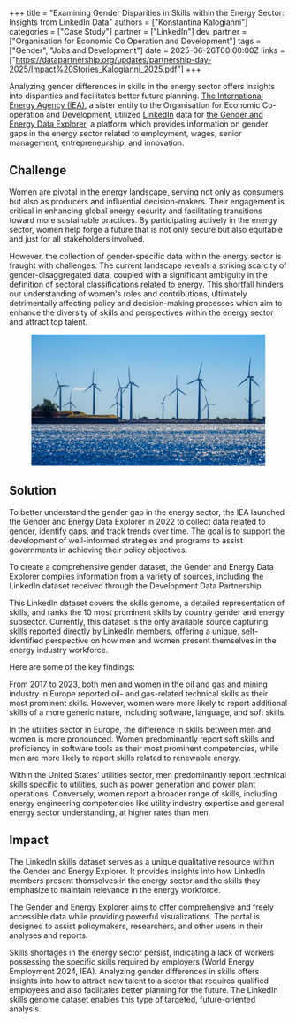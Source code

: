 +++
title = "Examining Gender Disparities in Skills within the Energy Sector: Insights from LinkedIn Data"
authors = ["Konstantina Kalogianni"]
categories = ["Case Study"]
partner = ["LinkedIn"]
dev_partner = ["Organisation for Economic Co Operation and Development"]
tags = ["Gender", "Jobs and Development"]
date = 2025-06-26T00:00:00Z
links = ["https://datapartnership.org/updates/partnership-day-2025/Impact%20Stories_Kalogianni_2025.pdf"]
+++

Analyzing gender differences in skills in the energy sector offers insights into disparities and facilitates better future planning. [The International Energy Agency (IEA)](https://www.oecd.org/en/topics/policy-areas/energy.html), a sister entity to the Organisation for Economic Co-operation and Development, utilized [LinkedIn](https://www.linkedin.com/) data for [the Gender and Energy Data Explorer](https://www.iea.org/data-and-statistics/data-tools/gender-and-energy-data-explorer?Topic=Skills&Indicator=Most+prominent+skills+by+region+and+category), a platform which provides information on gender gaps in the energy sector related to employment, wages, senior management, entrepreneurship, and innovation.



## Challenge

Women are pivotal in the energy landscape, serving not only as consumers but also as producers and influential decision-makers. Their engagement is critical in enhancing global energy security and facilitating transitions toward more sustainable practices. By participating actively in the energy sector, women help forge a future that is not only secure but also equitable and just for all stakeholders involved.

However, the collection of gender-specific data within the energy sector is fraught with challenges. The current landscape reveals a striking scarcity of gender-disaggregated data, coupled with a significant ambiguity in the definition of sectoral classifications related to energy. This shortfall hinders our understanding of women's roles and contributions, ultimately detrimentally affecting policy and decision-making processes which aim to enhance the diversity of skills and perspectives within the energy sector and attract top talent.

<figure align="center">
    <img src="examining-gender-disparities-in-skills-within-the-energy-sector-insights-from-linkedIn-data_thumbnail.png">
</figure>


## Solution

To better understand the gender gap in the energy sector, the IEA launched the Gender and Energy Data Explorer in 2022 to collect data related to gender, identify gaps, and track trends over time. The goal is to support the development of well-informed strategies and programs to assist governments in achieving their policy objectives.

To create a comprehensive gender dataset, the Gender and Energy Data Explorer compiles information from a variety of sources, including the LinkedIn dataset received through the Development Data Partnership.

This LinkedIn dataset covers the skills genome, a detailed representation of skills, and ranks the 10 most prominent skills by country gender and energy subsector. Currently, this dataset is the only available source capturing skills reported directly by LinkedIn members, offering a unique, self-identified perspective on how men and women present themselves in the energy industry workforce. 

Here are some of the key findings:

From 2017 to 2023, both men and women in the oil and gas and mining industry in Europe reported oil- and gas-related technical skills as their most prominent skills. However, women were more likely to report additional skills of a more generic nature, including software, language, and soft skills.

In the utilities sector in Europe, the difference in skills between men and women is more pronounced. Women predominantly report soft skills and proficiency in software tools as their most prominent competencies, while men are more likely to report skills related to renewable energy.

Within the United States’ utilities sector, men predominantly report technical skills specific to utilities, such as power generation and power plant operations. Conversely, women report a broader range of skills, including energy engineering competencies like utility industry expertise and general energy sector understanding, at higher rates than men.


## Impact

The LinkedIn skills dataset serves as a unique qualitative resource within the Gender and Energy Explorer. It provides insights into how LinkedIn members present themselves in the energy sector and the skills they emphasize to maintain relevance in the energy workforce.

The Gender and Energy Explorer aims to offer comprehensive and freely accessible data while providing powerful visualizations. The portal is designed to assist policymakers, researchers, and other users in their analyses and reports.

Skills shortages in the energy sector persist, indicating a lack of workers possessing the specific skills required by employers (World Energy Employment 2024, IEA). Analyzing gender differences in skills offers insights into how to attract new talent to a sector that requires qualified employees and also facilitates better planning for the future. The LinkedIn skills genome dataset enables this type of targeted, future-oriented analysis.




